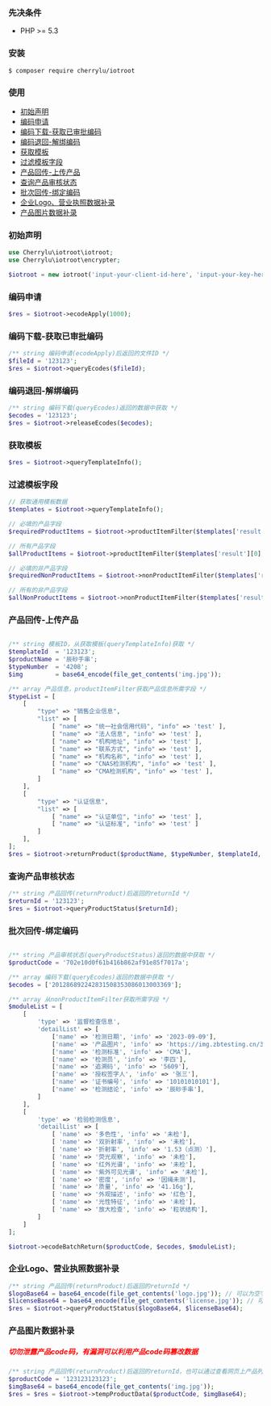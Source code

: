 ### 先决条件

- PHP >= 5.3

### 安装

```shell
$ composer require cherrylu/iotroot
```

### 使用

- [初始声明](#declare)
- [编码申请](#ecodeApply)
- [编码下载-获取已审批编码](#ecodeDownload)
- [编码退回-解绑编码](#ecodeRelease)
- [获取模板](#getTemplates)
- [过滤模板字段](#getTemplateItems)
- [产品回传-上传产品](#returnProduct)
- [查询产品审核状态](#productStatus)
- [批次回传-绑定编码](#returnBatch)
- [企业Logo、营业执照数据补录](#tempCompanyData)
- [产品图片数据补录](#tempProductData)

### <span id="declare">初始声明</span>

```php
use Cherrylu\iotroot\iotroot;
use Cherrylu\iotroot\encrypter;

$iotroot = new iotroot('input-your-client-id-here', 'input-your-key-here');
```

### <span id="ecodeApply">编码申请</span>

```php
$res = $iotroot->ecodeApply(1000);
```

### <span id="ecodeDownload">编码下载-获取已审批编码</span>

```php
/** string 编码申请(ecodeApply)后返回的文件ID */
$fileId = '123123';
$res = $iotroot->queryEcodes($fileId);
```

### <span id="ecodeRelease">编码退回-解绑编码</span>

```php
/** string 编码下载(queryEcodes)返回的数据中获取 */
$ecodes = '123123';
$res = $iotroot->releaseEcodes($ecodes);
```

### <span id="getTemplates">获取模板</span>

```php
$res = $iotroot->queryTemplateInfo();
```

### <span id="getTemplateItems">过滤模板字段</span>

```php
// 获取通用模板数据
$templates = $iotroot->queryTemplateInfo();

// 必填的产品字段
$requiredProductItems = $iotroot->productItemFilter($templates['result'][0]);

// 所有产品字段
$allProductItems = $iotroot->productItemFilter($templates['result'][0], false);

// 必填的非产品字段
$requiredNonProductItems = $iotroot->nonProductItemFilter($templates['result'][0]);

// 所有的非产品字段
$allNonProductItems = $iotroot->nonProductItemFilter($templates['result'][0], false);
```

### <span id="returnProduct">产品回传-上传产品</span>

```php

/** string 模板ID，从获取模板(queryTemplateInfo)获取 */
$templateId  = '123123';
$productName = '辰砂手串';
$typeNumber  = '4208';
$img         = base64_encode(file_get_contents('img.jpg'));

/** array 产品信息，productItemFilter获取产品信息所需字段 */
$typeList = [
    [
        "type" => "销售企业信息",
        "list" => [
            [ "name" => "统一社会信用代码", "info" => 'test' ],
            [ "name" => "法人信息", "info" => 'test' ],
            [ "name" => "机构地址", "info" => 'test' ],
            [ "name" => "联系方式", "info" => 'test' ],
            [ "name" => "机构名称", "info" => 'test' ],
            [ "name" => "CNAS检测机构", "info" => 'test' ],
            [ "name" => "CMA检测机构", "info" => 'test' ],
        ]
    ],
    [
        "type" => "认证信息",
        "list" => [
            [ "name" => "认证单位", "info" => 'test' ],
            [ "name" => "认证标准", "info" => 'test' ]
        ]
    ],
];
$res = $iotroot->returnProduct($productName, $typeNumber, $templateId, $img, $typeList);
```

### <span id="productStatus">查询产品审核状态</span>

```php
/** string 产品回传(returnProduct)后返回的returnId */
$returnId = '123123';
$res = $iotroot->queryProductStatus($returnId);
```

### <span id="returnBatch">批次回传-绑定编码</span>

```php

/** string 产品审核状态(queryProductStatus)返回的数据中获取 */
$productCode = '702e10d0f61b416b862af91e85f7017a';

/** array 编码下载(queryEcodes)返回的数据中获取 */
$ecodes = ['201286892242831508353086013003369'];

/** array 从nonProductItemFilter获取所需字段 */
$moduleList = [
    [
        'type' => '监督检查信息',
        'detailList' => [
            ['name' => '检测日期', 'info' => '2023-09-09'],
            ['name' => '产品图片', 'info' => 'https://img.zbtesting.cn/319/2024/0127/ZSJ32401460511-ssdWUF.jpg'],
            ['name' => '检测标准', 'info' => 'CMA'],
            ['name' => '检测员', 'info' => '李四'],
            ['name' => '追溯码', 'info' => '5609'],
            ['name' => '授权签字人', 'info' => '张三'],
            ['name' => '证书编号', 'info' => '10101010101'],
            ['name' => '检测结论', 'info' => '辰砂手串'],
        ]
    ],
    [
        'type' => '检验检测信息',
        'detailList' => [
            [ 'name' => '多色性', 'info' => '未检'],
            [ 'name' => '双折射率', 'info' => '未检'],
            [ 'name' => '折射率', 'info' => '1.53（点测）'],
            [ 'name' => '荧光观察', 'info' => '未检'],
            [ 'name' => '红外光谱', 'info' => '未检'],
            [ 'name' => '紫外可见光谱', 'info' => '未检'],
            [ 'name' => '密度', 'info' => '因绳未测'],
            [ 'name' => '质量', 'info' => '41.16g'],
            [ 'name' => '外观描述', 'info' => '红色'],
            [ 'name' => '光性特征', 'info' => '未检'],
            [ 'name' => '放大检查', 'info' => '粒状结构'],
        ]
    ]
];

$iotroot->ecodeBatchReturn($productCode, $ecodes, $moduleList);
```

### <span id="tempCompanyData">企业Logo、营业执照数据补录</span>

```php
/** string 产品回传(returnProduct)后返回的returnId */
$logoBase64 = base64_encode(file_get_contents('logo.jpg')); // 可以为空字符
$licenseBase64 = base64_encode(file_get_contents('license.jpg')); // 可以为空字符
$res = $iotroot->queryProductStatus($logoBase64, $licenseBase64);

```

### <span id="tempProductData">产品图片数据补录</span>

##### <span style="color:red;">切勿泄露产品code码，有漏洞可以利用产品code码篡改数据</span>

```php
/** string 产品回传(returnProduct)后返回的returnId，也可以通过查看网页上产品列表api返回的数据获取，目前没有api能直接获取所有产品的code */
$productCode = '123123123123';
$imgBase64 = base64_encode(file_get_contents('img.jpg'));
$res = $res = $iotroot->tempProductData($productCode, $imgBase64);

```